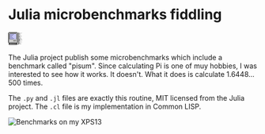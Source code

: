 Julia microbenchmarks fiddling
==============================

![Fast mac](../../images/icons/fastmac.png)

The Julia project publish some microbenchmarks which include a benchmark called "pisum".  Since calculating Pi is one of muy hobbies, I was interested to see how it works.  It doesn't.  What it does is calculate 1.6448... 500 times.

The `.py` and `.jl` files are exactly this routine, MIT licensed from the Julia project.  The `.cl` file is my implementation in Common LISP.

![Benchmarks on my XPS13](https://pbs.twimg.com/media/DmQIYO3W0AIiZxa.png) 

